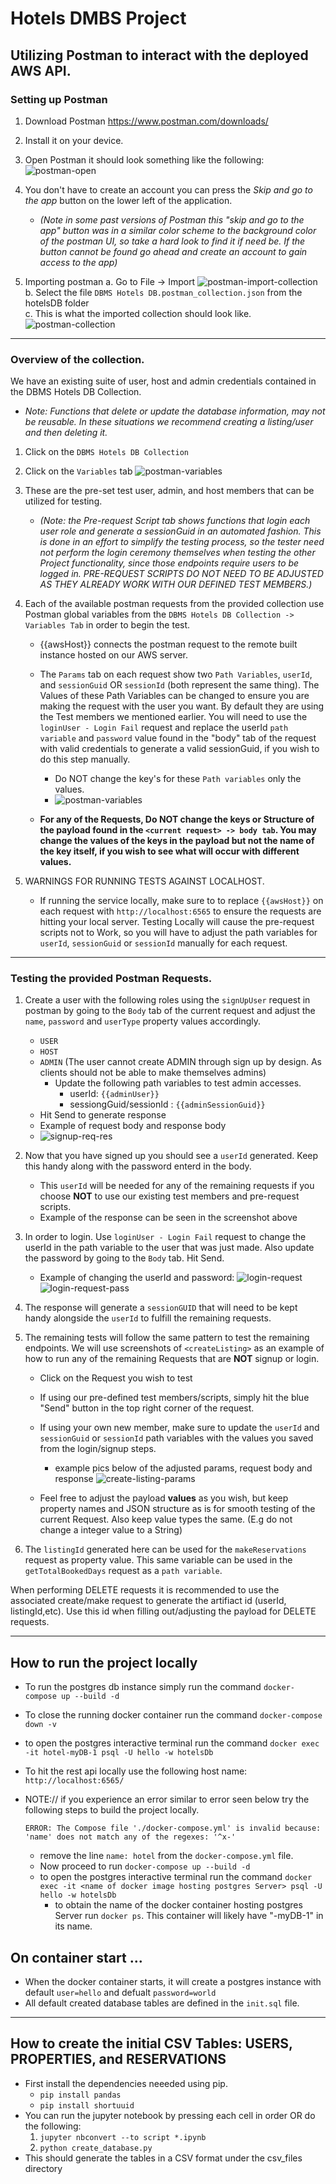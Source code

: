 # Hotels DMBS Project


## Utilizing Postman to interact with the deployed AWS API. 

### Setting up Postman
1. Download Postman https://www.postman.com/downloads/ 
2. Install it on your device. 
3. Open Postman it should look something like the following:![postman-open](/postman1.png)
4. You don't have to create an account you can press the _Skip and go to the app_ button on the lower left of the application. 

    - _(Note in some past versions of Postman this "skip and go to the app" button was in a similar color scheme to the background color of the postman UI, so take a hard look to find it if need be. If the button cannot be found go ahead and create an account to gain access to the app)_

5. Importing postman
    a. Go to File -> Import ![postman-import-collection](/postman2-import.png) <br>
    b. Select the file `DBMS Hotels DB.postman_collection.json` from the hotelsDB folder <br>
    c. This is what the imported collection should look like.<br> ![postman-collection](/postman-collection.png)

---

### Overview of the collection.

We have an existing suite of user, host and admin credentials contained in the DBMS Hotels DB Collection. 

- _Note: Functions that delete or update the database information, may not be reusable. In these situations we recommend creating a listing/user and then deleting it._

1. Click on the `DBMS Hotels DB Collection`
2. Click on the `Variables` tab  ![postman-variables](/postman-variables.png)
3. These are the pre-set test user, admin, and host members that can be utilized for testing. 

    - _(Note: the Pre-request Script tab shows functions that login each user role and generate a sessionGuid in an automated fashion. This is done in an effort to simplify the testing process, so the tester need not perform the login ceremony themselves when testing the other Project functionality, since those endpoints require users to be logged in. PRE-REQUEST SCRIPTS DO NOT NEED TO BE ADJUSTED AS THEY ALREADY WORK WITH OUR DEFINED TEST MEMBERS.)_


4. Each of the available postman requests from the provided collection use Postman global variables from the `DBMS Hotels DB Collection -> Variables Tab` in order to begin the test. 
    - {{awsHost}} connects the postman request to the remote built instance hosted on our AWS server. 
    - The `Params` tab on each request show two `Path Variables`, `userId`, and `sessionGuid` OR `sessionId` (both represent the same thing). The Values of these Path Variables can be changed to ensure you are making the request with the user you want. By default they are using the Test members we mentioned earlier. You will need to use the `loginUser - Login Fail` request and replace the userId `path variable` and `password` value found in the "body" tab of the request with valid credentials to generate a valid sessionGuid, if you wish to do this step manually. 
        - Do NOT change the key's for these `Path variables` only the values. 
        - ![postman-variables](/pathVariables.png)

    - __For any of the Requests,  Do NOT change the keys or Structure of the payload found in the `<current request> -> body tab`. You may change the values of the keys in the payload but not the name of the key itself, if you wish to see what will occur with different values.__

5. WARNINGS FOR RUNNING TESTS AGAINST LOCALHOST.
    - If running the service locally, make sure to to replace `{{awsHost}}` on each request with `http://localhost:6565` to ensure the requests are hitting your local server. Testing Locally will cause the pre-request scripts not to Work, so you will have to adjust the path variables for `userId`, `sessionGuid` or `sessionId` manually for each request.
    
---

### Testing the provided Postman Requests. 

1. Create a user with the following roles using the `signUpUser` request in postman by going to the `Body` tab of the current request and adjust the `name`, `password` and `userType` property values accordingly. 
    - `USER`
    - `HOST`
    - `ADMIN` (The user cannot create ADMIN through sign up by design. As clients should not be able to make themselves admins)
        - Update the following path variables to test admin accesses. 
            - userId: `{{adminUser}}`
            - sessiongGuid/sessionId : `{{adminSessionGuid}}`
    - Hit Send to generate response
    - Example of request body and response body
     - ![signup-req-res](/signup-req-res.png)

2. Now that you have signed up you should see a `userId` generated. Keep this handy along with the password enterd in the body.
    - This `userId` will be needed for any of the remaining requests if you choose __NOT__ to use our existing test members and pre-request scripts. 
    - Example of the response can be seen in the screenshot above

3. In order to login. Use `loginUser - Login Fail` request to change the userId in the path variable to the user that was just made. Also update the password by going to the `Body` tab. Hit Send.
    - Example of changing the userId and password:
    ![login-request](/login-request.png)
    ![login-request-pass](/login-request-pass.png)

4. The response will generate a `sessionGUID` that will need to be kept handy alongside the `userId` to fulfill the remaining requests.


5. The remaining tests will follow the same pattern to test the remaining endpoints. We will use screenshots of `<createListing>` as an example of how to run any of the remaining Requests that are __NOT__ signup or login. 
    - Click on the Request you wish to test
    - If using our pre-defined test members/scripts, simply hit the blue "Send" button in the top right corner of the request. 
    - If using your own new member, make sure to update the `userId` and `sessionGuid` or `sessionId` path variables with the values you saved from the login/signup steps. 
        - example pics below of the adjusted params, request body and response
        ![create-listing-params](/create-listing-params.png)

    - Feel free to adjust the payload __values__ as you wish, but keep property names and JSON structure as is for smooth testing of the current Request. Also keep value types the same. (E.g do not change a integer value to a String)


6. The `listingId` generated here can be used for the `makeReservations` request as property value. This same variable can be used in the `getTotalBookedDays` request as a `path variable`.

When performing DELETE requests it is recommended to use the associated create/make request to generate the artifiact id (userId, listingId,etc). Use this id when filling out/adjusting the payload for DELETE requests. 

---

## How to run the project locally
- To run the postgres db instance simply run the command `docker-compose up --build -d` 
- To close the running docker container run the command `docker-compose down -v` 
- to open the postgres interactive terminal run the command `docker exec -it hotel-myDB-1 psql -U hello -w hotelsDb`
- To hit the rest api locally use the following host name: `http://localhost:6565/`

- NOTE:// if you experience an error similar to error seen below try the following steps to build the project locally. 
    ```
    ERROR: The Compose file './docker-compose.yml' is invalid because: 'name' does not match any of the regexes: '^x-' 
    ```
    - remove the line `name: hotel` from the `docker-compose.yml` file. 
    - Now proceed to run `docker-compose up --build -d` 
    - to open the postgres interactive terminal run the command `docker exec -it <name of docker image hosting postgres Server> psql -U hello -w hotelsDb`
        - to obtain the name of the docker container hosting postgres Server run `docker ps`. This container will likely have "-myDB-1" in its name. 


## On container start ... 
- When the docker container starts, it will create a postgres instance with default `user=hello` and defualt `password=world`
- All default created database tables are defined in the `init.sql` file. 

---

## How to create the initial CSV Tables: USERS, PROPERTIES, and RESERVATIONS

- First install the dependencies neeeded using pip.
    - `pip install pandas`
    - `pip install shortuuid`
- You can run the jupyter notebook by pressing each cell in order OR do the following:
    1. `jupyter nbconvert --to script *.ipynb`
    2. `python create_database.py`
- This should generate the tables in a CSV format under the csv_files directory

